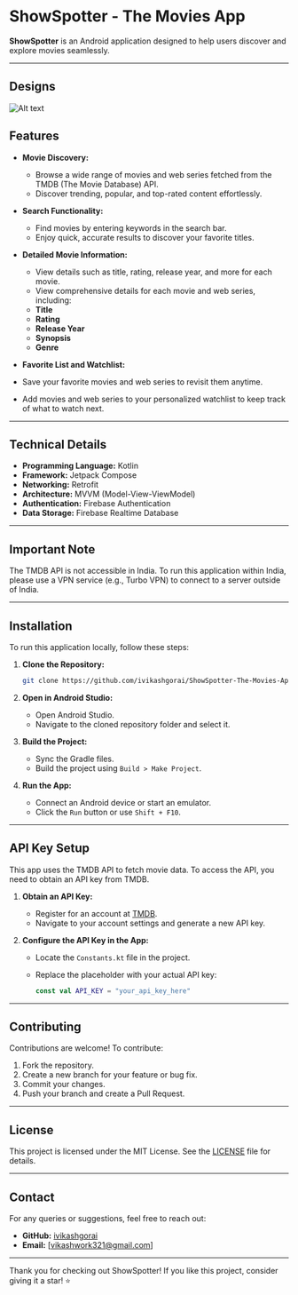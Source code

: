 # ShowSpotter - The Movies App

**ShowSpotter** is an Android application designed to help users discover and explore movies seamlessly. 

---

## Designs
![Alt text](app/src/main/res/drawable/app_interface.png)


## Features

- **Movie Discovery:**
  - Browse a wide range of movies and web series fetched from the TMDB (The Movie Database) API.
  - Discover trending, popular, and top-rated content effortlessly.

- **Search Functionality:**
  - Find movies by entering keywords in the search bar.
  - Enjoy quick, accurate results to discover your favorite titles.

- **Detailed Movie Information:**
  - View details such as title, rating, release year, and more for each movie.
  - View comprehensive details for each movie and web series, including:
  - **Title**
  - **Rating**
  - **Release Year**
  - **Synopsis**
  - **Genre**

- **Favorite List and Watchlist:**
 - Save your favorite movies and web series to revisit them anytime.
 - Add movies and web series to your personalized watchlist to keep track of what to watch next.

---

## Technical Details

- **Programming Language:** Kotlin
- **Framework:** Jetpack Compose
- **Networking:** Retrofit
- **Architecture:** MVVM (Model-View-ViewModel)
- **Authentication:** Firebase Authentication
- **Data Storage:** Firebase Realtime Database

---

## Important Note

The TMDB API is not accessible in India. To run this application within India, please use a VPN service (e.g., Turbo VPN) to connect to a server outside of India.

---

## Installation

To run this application locally, follow these steps:

1. **Clone the Repository:**

   ```bash
   git clone https://github.com/ivikashgorai/ShowSpotter-The-Movies-App.git
   ```

2. **Open in Android Studio:**
   - Open Android Studio.
   - Navigate to the cloned repository folder and select it.

3. **Build the Project:**
   - Sync the Gradle files.
   - Build the project using `Build > Make Project`.

4. **Run the App:**
   - Connect an Android device or start an emulator.
   - Click the `Run` button or use `Shift + F10`.

---

## API Key Setup

This app uses the TMDB API to fetch movie data. To access the API, you need to obtain an API key from TMDB.

1. **Obtain an API Key:**
   - Register for an account at [TMDB](https://www.themoviedb.org/).
   - Navigate to your account settings and generate a new API key.

2. **Configure the API Key in the App:**
   - Locate the `Constants.kt` file in the project.
   - Replace the placeholder with your actual API key:

     ```kotlin
     const val API_KEY = "your_api_key_here"
     ```

---

## Contributing

Contributions are welcome! To contribute:

1. Fork the repository.
2. Create a new branch for your feature or bug fix.
3. Commit your changes.
4. Push your branch and create a Pull Request.

---

## License

This project is licensed under the MIT License. See the [LICENSE](LICENSE) file for details.

---

## Contact

For any queries or suggestions, feel free to reach out:

- **GitHub:** [ivikashgorai](https://github.com/ivikashgorai)
- **Email:** [vikashwork321@gmail.com]

---

Thank you for checking out ShowSpotter! If you like this project, consider giving it a star! ⭐

